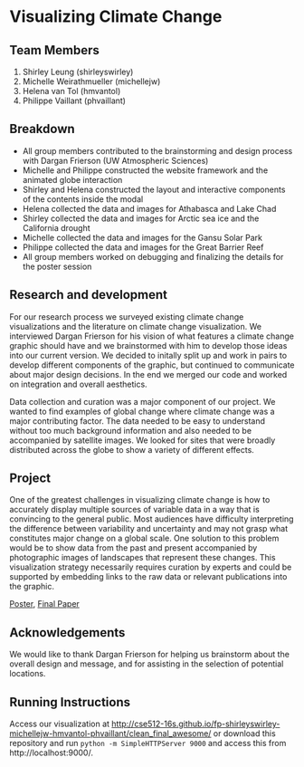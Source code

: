 Visualizing Climate Change
===============

## Team Members

1. Shirley Leung (shirleyswirley)
2. Michelle Weirathmueller (michellejw)
3. Helena van Tol (hmvantol)
4. Philippe Vaillant (phvaillant)

## Breakdown

- All group members contributed to the brainstorming and design process with Dargan Frierson (UW Atmospheric Sciences)
- Michelle and Philippe constructed the website framework and the animated globe interaction
- Shirley and Helena constructed the layout and interactive components of the contents inside the modal
- Helena collected the data and images for Athabasca and Lake Chad
- Shirley collected the data and images for Arctic sea ice and the California drought
- Michelle collected the data and images for the Gansu Solar Park
- Philippe collected the data and images for the Great Barrier Reef
- All group members worked on debugging and finalizing the details for the poster session

## Research and development

For our research process we surveyed existing climate change visualizations and the literature on climate change visualization. We interviewed Dargan Frierson for his vision of what features a climate change graphic should have and we brainstormed with him to develop those ideas into our current version. We decided to initally split up and work in pairs to develop different components of the graphic, but continued to communicate about major design decisions. In the end we merged our code and worked on integration and overall aesthetics.

Data collection and curation was a major component of our project. We wanted to find examples of global change where climate change was a major contributing factor. The data needed to be easy to understand without too much background information and also needed to be accompanied by satellite images. We looked for sites that were broadly distributed across the globe to show a variety of different effects.

## Project

One of the greatest challenges in visualizing climate change is how to accurately display multiple sources of variable data in a way that is convincing to the general public. Most audiences have difficulty interpreting the difference between variability and uncertainty and may not grasp what constitutes major change on a global scale. One solution to this problem would be to show data from the past and present accompanied by photographic images of landscapes that represent these changes. This visualization strategy necessarily requires curation by experts and could be supported by embedding links to the raw data or relevant publications into the graphic.

[Poster](http://cse512-16s.github.io/fp-shirleyswirley-michellejw-hmvantol-phvaillant/clean_final_awesome/poster-shirleyswirley-michellejw-hmvantol-phvaillant.pdf),
[Final Paper](http://cse512-16s.github.io/fp-shirleyswirley-michellejw-hmvantol-phvaillant/clean_final_awesome/paper-shirleyswirley-michellejw-hmvantol-phvaillant.pdf)

## Acknowledgements

We would like to thank Dargan Frierson for helping us brainstorm about the overall design and message, and for assisting in the selection of potential locations.

## Running Instructions

Access our visualization at http://cse512-16s.github.io/fp-shirleyswirley-michellejw-hmvantol-phvaillant/clean_final_awesome/ or download this repository and run `python -m SimpleHTTPServer 9000` and access this from http://localhost:9000/.
